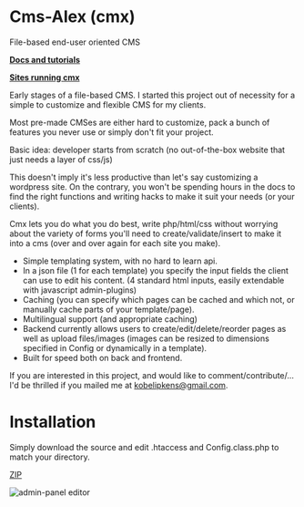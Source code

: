 Cms-Alex (cmx)
==============

File-based end-user oriented CMS

**[Docs and tutorials](https://github.com/frizinak/Alex/wiki/Overview)**

**[Sites running cmx](https://github.com/frizinak/Alex/wiki/Sites-running-Cmx)**



Early stages of a file-based CMS. I started this project out of necessity for a simple to customize and flexible CMS for my clients.

Most pre-made CMSes are either hard to customize, pack a bunch of features you never use or simply don't fit your project.

Basic idea: developer starts from scratch (no out-of-the-box website that just needs a layer of css/js)

This doesn't imply it's less productive than let's say customizing a wordpress site. On the contrary, you won't be spending hours in the docs to find the right functions and writing hacks to make it suit your needs (or your clients).

Cmx lets you do what you do best, write php/html/css without worrying about the variety of forms you'll need to create/validate/insert to make it into a cms (over and over again for each site you make).

*  Simple templating system, with no hard to learn api.
*  In a json file (1 for each template) you specify the input fields the client can use to edit his content. (4 standard html inputs, easily extendable with javascript admin-plugins)
*  Caching (you can specify which pages can be cached and which not, or manually cache parts of your template/page).
*  Multilingual support (and appropriate caching)
*  Backend currently allows users to create/edit/delete/reorder pages as well as upload files/images (images can be resized to dimensions specified in Config or dynamically in a template).
*  Built for speed both on back and frontend.

If you are interested in this project, and would like to comment/contribute/... I'd be thrilled if you mailed me at kobelipkens@gmail.com.

Installation
============

Simply download the source and edit .htaccess and Config.class.php to match your directory.

<a href="/frizinak/Alex/zipball/master" class="minibutton" icon_class="mini-icon-download" rel="nofollow" title="Download this repository as a zip file"><span class="mini-icon mini-icon-download"></span>ZIP</a>

![admin-panel editor](https://raw.github.com/frizinak/Alex/master/docs/images/admin_editor.jpg)
